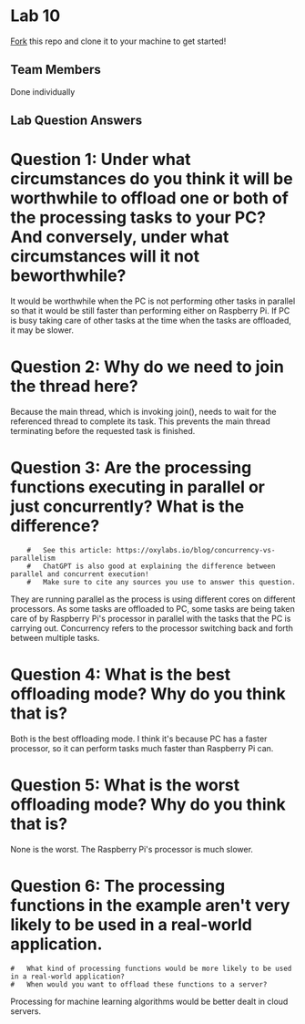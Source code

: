 # Lab 10
[Fork](https://docs.github.com/en/get-started/quickstart/fork-a-repo) this repo and clone it to your machine to get started!

## Team Members
Done individually

## Lab Question Answers

# Question 1: Under what circumstances do you think it will be worthwhile to offload one or both of the processing tasks to your PC? And conversely, under what circumstances will it not beworthwhile?
It would be worthwhile when the PC is not performing other tasks in parallel so that it would be still faster than performing either on Raspberry Pi. If PC is busy taking care of other tasks at the time
when the tasks are offloaded, it may be slower.

# Question 2: Why do we need to join the thread here?
Because the main thread, which is invoking join(), needs to wait for the referenced thread to complete its task. This prevents the main thread terminating before the requested task is finished.

# Question 3: Are the processing functions executing in parallel or just concurrently? What is the difference?
        #   See this article: https://oxylabs.io/blog/concurrency-vs-parallelism
        #   ChatGPT is also good at explaining the difference between parallel and concurrent execution!
        #   Make sure to cite any sources you use to answer this question.
They are running parallel as the process is using different cores on different processors. As some tasks are offloaded to PC, some tasks are being taken care of by Raspberry Pi's processor
in parallel with the tasks that the PC is carrying out. Concurrency refers to the processor switching back and forth between multiple tasks.

# Question 4: What is the best offloading mode? Why do you think that is?
Both is the best offloading mode. I think it's because PC has a faster processor, so it can perform tasks much faster than Raspberry Pi can.

# Question 5: What is the worst offloading mode? Why do you think that is?
None is the worst. The Raspberry Pi's processor is much slower.
 
# Question 6: The processing functions in the example aren't very likely to be used in a real-world application. 
    #   What kind of processing functions would be more likely to be used in a real-world application?
    #   When would you want to offload these functions to a server?
Processing for machine learning algorithms would be better dealt in cloud servers.